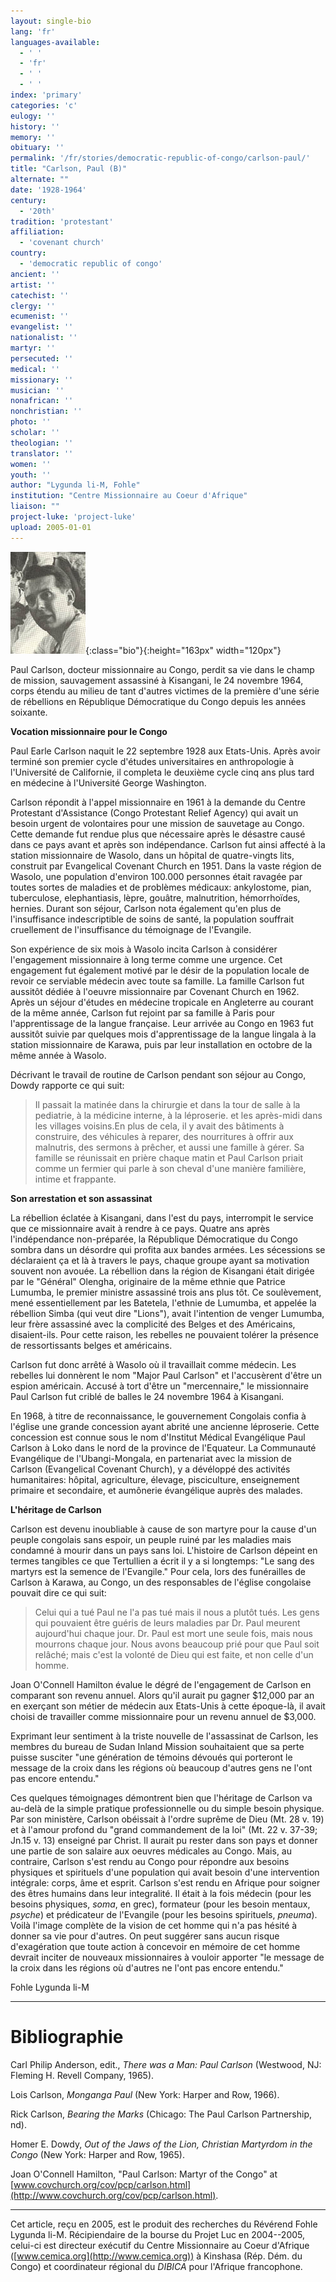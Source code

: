 ```yaml
---
layout: single-bio
lang: 'fr'
languages-available:
  - ' '
  - 'fr'
  - ' '
  - ' '
index: 'primary'
categories: 'c'
eulogy: ''
history: ''
memory: ''
obituary: ''
permalink: '/fr/stories/democratic-republic-of-congo/carlson-paul/'
title: "Carlson, Paul (B)"
alternate: ""
date: '1928-1964'
century:
  - '20th'
tradition: 'protestant'
affiliation:
  - 'covenant church'
country:
  - 'democratic republic of congo'
ancient: ''
artist: ''
catechist: ''
clergy: ''
ecumenist: ''
evangelist: ''
nationalist: ''
martyr: ''
persecuted: ''
medical: ''
missionary: ''
musician: ''
nonafrican: ''
nonchristian: ''
photo: ''
scholar: ''
theologian: ''
translator: ''
women: ''
youth: ''
author: "Lygunda li-M, Fohle"
institution: "Centre Missionnaire au Coeur d'Afrique"
liaison: ""
project-luke: 'project-luke'
upload: 2005-01-01
---
```


![Paul Carlson](/images/bio-pics/demrepcongo/carlson-paul/LIONJAW-pcarlson.jpg){:class="bio"}{:height="163px" width="120px"}

Paul Carlson, docteur missionnaire au Congo, perdit sa vie dans le champ de mission, sauvagement assassiné à Kisangani, le 24 novembre 1964, corps étendu au milieu de tant d'autres victimes de la première d'une série de rébellions en République Démocratique du Congo depuis les années soixante.

**Vocation missionnaire pour le Congo**

Paul Earle Carlson naquit le 22 septembre 1928 aux Etats-Unis. Après avoir terminé son premier cycle d'études universitaires en anthropologie à l'Université de Californie, il completa le deuxième cycle cinq ans plus tard en médecine à l'Université George Washington.

Carlson répondit à l'appel missionnaire en 1961 à la demande du Centre Protestant d'Assistance (Congo Protestant Relief Agency) qui avait un besoin urgent de volontaires pour une mission de sauvetage au Congo. Cette demande fut rendue plus que nécessaire après le désastre causé dans ce pays avant et après son indépendance. Carlson fut ainsi affecté à la station missionnaire de Wasolo, dans un hôpital de quatre-vingts lits, construit par Evangelical Covenant Church en 1951. Dans la vaste région de Wasolo, une population d'environ 100.000 personnes était ravagée par toutes sortes de maladies et de problèmes médicaux: ankylostome, pian, tuberculose, elephantiasis, lèpre, gouâtre, malnutrition, hémorrhoïdes, hernies. Durant son séjour, Carlson nota également qu'en plus de l'insuffisance indescriptible de soins de santé, la population souffrait cruellement de l'insuffisance du témoignage de l'Evangile.

Son expérience de six mois à Wasolo incita Carlson à considérer l'engagement missionnaire à long terme comme une urgence. Cet engagement fut également motivé par le désir de la population locale de revoir ce serviable médecin avec toute sa famille. La famille Carlson fut aussitôt dédiée à l'oeuvre missionnaire par Covenant Church en 1962. Après un séjour d'études en médecine tropicale en Angleterre au courant de la même année, Carlson fut rejoint par sa famille à Paris pour l'apprentissage de la langue française. Leur arrivée au Congo en 1963 fut aussitôt suivie par quelques mois d'apprentissage de la langue lingala à la station missionnaire de Karawa, puis par leur installation en octobre de la même année à Wasolo.

Décrivant le travail de routine de Carlson pendant son séjour au Congo, Dowdy rapporte ce qui suit:

> Il passait la matinée dans la chirurgie et dans la tour de salle à la pediatrie, à la médicine interne, à la léproserie. et les après-midi dans les villages voisins.En plus de cela, il y avait des bâtiments à construire, des véhicules à reparer, des nourritures à offrir aux malnutris, des sermons à prêcher, et aussi une famille à gérer. Sa famille se réunissait en prière chaque matin et Paul Carlson priait comme un fermier qui parle à son cheval d'une manière familière, intime et frappante.
>

**Son arrestation et son assassinat**

La rébellion éclatée à Kisangani, dans l'est du pays, interrompit le service que ce missionnaire avait à rendre à ce pays. Quatre ans après l'indépendance non-préparée, la République Démocratique du Congo sombra dans un désordre qui profita aux bandes armées. Les sécessions se déclaraient ça et là à travers le pays, chaque groupe ayant sa motivation souvent non avouée. La rébellion dans la région de Kisangani était dirigée par le "Général" Olengha, originaire de la même ethnie que Patrice Lumumba, le premier ministre assassiné trois ans plus tôt. Ce soulèvement, mené essentiellement par les Batetela, l'ethnie de Lumumba, et appelée la rébellion Simba (qui veut dire "Lions"), avait l'intention de venger Lumumba, leur frère assassiné avec la complicité des Belges et des Américains, disaient-ils. Pour cette raison, les rebelles ne pouvaient tolérer la présence de ressortissants belges et américains.

Carlson fut donc arrêté à Wasolo où il travaillait comme médecin. Les rebelles lui donnèrent le nom "Major Paul Carlson" et l'accusèrent d'être un espion américain. Accusé à tort d'être un "mercennaire," le missionnaire Paul Carlson fut criblé de balles le 24 novembre 1964 à Kisangani.

En 1968, à titre de reconnaissance, le gouvernement Congolais confia à l'église une grande concession ayant abrité une ancienne léproserie. Cette concession est connue sous le nom d'Institut Médical Evangélique Paul Carlson à Loko dans le nord de la province de l'Equateur. La Communauté Evangélique de l'Ubangi-Mongala, en partenariat avec la mission de Carlson (Evangelical Covenant Church), y a dévéloppé des activités humanitaires: hôpital, agriculture, élevage, pisciculture, enseignement primaire et secondaire, et aumônerie évangélique auprès des malades.

**L'héritage de Carlson**

Carlson est devenu inoubliable à cause de son martyre pour la cause d'un peuple congolais sans espoir, un peuple ruiné par les maladies mais condamné à mourir dans un pays sans loi. L'histoire de Carlson dépeint en termes tangibles ce que Tertullien a écrit il y a si longtemps: "Le sang des martyrs est la semence de l'Evangile." Pour cela, lors des funérailles de Carlson à Karawa, au Congo, un des responsables de l'église congolaise pouvait dire ce qui suit:

> Celui qui a tué Paul ne l'a pas tué mais il nous a plutôt tués. Les gens qui pouvaient être guéris de leurs maladies par Dr. Paul meurent aujourd'hui chaque jour. Dr. Paul est mort une seule fois, mais nous mourrons chaque jour. Nous avons beaucoup prié pour que Paul soit relâché; mais c'est la volonté de Dieu qui est faite, et non celle d'un homme.
>

Joan O'Connell Hamilton évalue le dégré de l'engagement de Carlson en comparant son revenu annuel. Alors qu'il aurait pu gagner $12,000 par an en exerçant son métier de médecin aux Etats-Unis à cette époque-là, il avait choisi de travailler comme missionnaire pour un revenu annuel de $3,000.

Exprimant leur sentiment à la triste nouvelle de l'assassinat de Carlson, les membres du bureau de Sudan Inland Mission souhaitaient que sa perte puisse susciter "une génération de témoins dévoués qui porteront le message de la croix dans les régions où beaucoup d'autres gens ne l'ont pas encore entendu."

Ces quelques témoignages démontrent bien que l'héritage de Carlson va au-delà de la simple pratique professionnelle ou du simple besoin physique. Par son ministère, Carlson obéissait à l'ordre suprême de Dieu (Mt. 28 v. 19) et à l'amour profond  du "grand commandement de la loi" (Mt. 22 v. 37-39; Jn.15 v. 13) enseigné par Christ. Il aurait pu rester dans son pays et donner une partie de son salaire aux oeuvres médicales au Congo. Mais, au contraire, Carlson s'est rendu au Congo pour répondre aux besoins physiques et spirituels d'une population qui avait besoin d'une intervention intégrale: corps, âme et esprit. Carlson s'est rendu en Afrique pour soigner des êtres humains dans leur integralité. Il était à la fois médecin (pour les besoins physiques, *soma*, en grec), formateur (pour les besoin mentaux, *psyche*) et prédicateur de l'Evangile (pour les besoins spirituels, *pneuma*). Voilà l'image complète de la vision de cet homme qui n'a pas hésité à donner sa vie pour d'autres. On peut suggérer sans aucun risque d'exagération que toute action à concevoir en mémoire de cet homme devrait inciter de nouveaux missionnaires à vouloir apporter "le message de la croix dans les régions où d'autres ne l'ont pas encore entendu."

Fohle Lygunda li-M

---

# Bibliographie

Carl Philip Anderson, edit., *There was a Man: Paul Carlson* (Westwood, NJ: Fleming H. Revell Company, 1965).

Lois Carlson, *Monganga Paul* (New York: Harper and Row, 1966).

Rick Carlson, *Bearing the Marks* (Chicago: The Paul Carlson Partnership, nd).

Homer E. Dowdy, *Out of the Jaws of the Lion, Christian Martyrdom in the Congo* (New York: Harper and Row, 1965).

Joan O'Connell Hamilton, "Paul Carlson: Martyr of the Congo" at [www.covchurch.org/cov/pcp/carlson.html](http://www.covchurch.org/cov/pcp/carlson.html).

---

Cet article, re&ccedil;u en 2005, est le produit des recherches du R&eacute;v&eacute;rend Fohle Lygunda li-M.  R&eacute;cipiendaire de la bourse du Projet Luc en 2004--2005, celui-ci est directeur ex&eacute;cutif du Centre Missionnaire au Coeur d'Afrique ([www.cemica.org](http://www.cemica.org)) &agrave; Kinshasa (R&eacute;p. D&eacute;m. du Congo) et coordinateur r&eacute;gional du *DIBICA* pour l'Afrique francophone.
